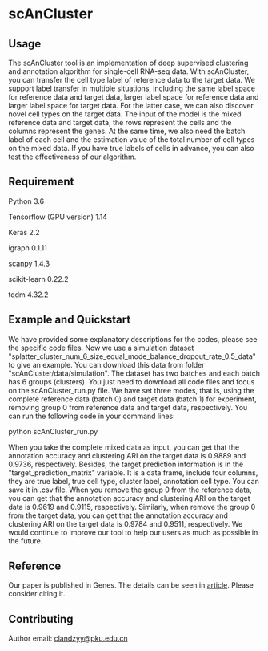 # scAnCluster
Usage
-----
The scAnCluster tool is an implementation of deep supervised clustering and annotation algorithm for single-cell RNA-seq data. With scAnCluster, you can transfer the cell type label of reference data to the target data. We support label transfer in multiple situations, including the same label space for reference data and target data, larger label space for reference data and larger label space for target data. For the latter case, we can also discover novel cell types on the target data. The input of the model is the mixed reference data and target data, the rows represent the cells and the columns represent the genes. At the same time, we also need the batch label of each cell and the estimation value of the total number of cell types on the mixed data. If you have true labels of cells in advance, you can also test the effectiveness of our algorithm.
 
Requirement
-----
Python 3.6

Tensorflow (GPU version) 1.14

Keras 2.2

igraph 0.1.11

scanpy 1.4.3

scikit-learn 0.22.2

tqdm 4.32.2

Example and Quickstart
-----
We have provided some explanatory descriptions for the codes, please see the specific code files. Now we use a simulation dataset "splatter_cluster_num_6_size_equal_mode_balance_dropout_rate_0.5_data" to give an example. You can download this data from folder "scAnCluster/data/simulation". The dataset has two batches and each batch has 6 groups (clusters). You just need to download all code files and focus on the scAnCluster_run.py file. We have set three modes, that is, using the complete reference data (batch 0) and target data (batch 1) for experiment, removing group 0 from reference data and target data, respectively. You can run the following code in your command lines:

python scAnCluster_run.py

When you take the complete mixed data as input, you can get that the annotation accuracy and clustering ARI on the target data is 0.9889 and 0.9736, respectively. Besides, the target prediction information is in the "target_prediction_matrix" variable. It is a data frame, include four columns, they are true label, true cell type, cluster label, annotation cell type. You can save it in .csv file. When you remove the group 0 from the reference data, you can get that the annotation accuracy and clustering ARI on the target data is 0.9619 and 0.9115, respectively. Similarly, when remove the group 0 from the target data, you can get that the annotation accuracy and clustering ARI on the target data is 0.9784 and 0.9511, respectively. We would continue to improve our tool to help our users as much as possible in the future.

Reference
-----
Our paper is published in Genes. The details can be seen in <a href="https://www.mdpi.com/2073-4425/11/7/792/htm">article</a>. Please consider citing it.

Contributing
-----
Author email: clandzyy@pku.edu.cn
